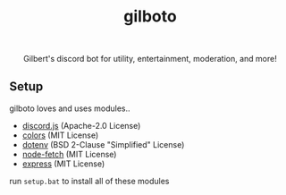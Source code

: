 <div align="center">
    <h1>gilboto</h1>
    <br />
    <p>Gilbert's discord bot for utility, entertainment, moderation, and more!</p>
</div>

## Setup
gilboto loves and uses modules.. 
- [discord.js](https://github.com/discordjs/discord.js) (Apache-2.0 License)
- [colors](https://github.com/Marak/colors.js) (MIT License)
- [dotenv](https://github.com/motdotla/dotenv) (BSD 2-Clause "Simplified" License)
- [node-fetch](https://github.com/node-fetch/node-fetch) (MIT License)
- [express](https://github.com/expressjs/express) (MIT License)

run ``setup.bat`` to install all of these modules

